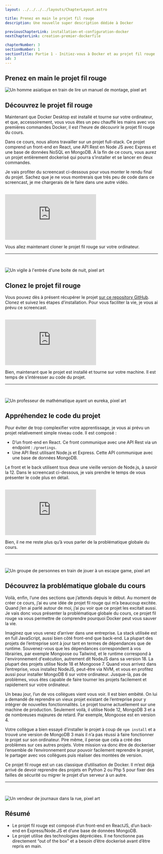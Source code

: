 ```yaml
---
layout: ../../../../layouts/ChapterLayout.astro

title: Prenez en main le projet fil rouge
description: Une nouvelle super description dédiée à Docker

previousChapterLink: installation-et-configuration-docker
nextChapterLink: creation-premier-dockerfile

chapterNumber: 3
sectionNumber: 1
sectionTitle: Partie 1 - Initiez-vous à Docker et au projet fil rouge
id: 3
---
```


<article>

# Prenez en main le projet fil rouge

![Un homme asiatique en train de lire un manuel de montage, pixel art](/images/cours/homme-lecture-manuel.webp)

## Découvrez le projet fil rouge

Maintenant que Docker Desktop est installé et tourne sur votre ordinateur, et que, accessoirement, vous vous êtes un peu chauffé les mains avec vos premières commandes Docker, il est l’heure de découvrir le projet fil rouge du cours.

Dans ce cours, nous allons travailler sur un projet full-stack. Ce projet comprend un front-end en React, une API Rest en Node JS avec Express et une base de données NoSQL en MongoDB. À la fin de ce cours, vous aurez un projet entièrement dockerisé qui pourra s’installer et se lancer en deux commandes.

Je vais profiter du screencast ci-dessous pour vous monter le rendu final du projet. Sachez que je ne vous montrerais que très peu de code dans ce screencast, je me chargerais de le faire dans une autre vidéo.

<br>

<iframe src="https://player.vimeo.com/video/1096175923?h=0d217df608&amp;badge=0&amp;autopause=0&amp;player_id=0&amp;app_id=58479" frameborder="0" allow="autoplay; fullscreen; picture-in-picture; clipboard-write; encrypted-media; web-share" title="Screencast 5 - Découvrez le projet fil rouge"></iframe>

<br>

Vous allez maintenant cloner le projet fil rouge sur votre ordinateur.

---

<br>

![Un vigile à l'entrée d'une boite de nuit, pixel art](/images/cours/homme-dossier-armoire.webp)

## Clonez le projet fil rouge

Vous pouvez dès à présent récupérer le projet [sur ce repository GitHub](https://github.com/nx-academy/Conteneurisez-vos-applications-avec-Docker). Clonez et suivez les étapes d’installation. Pour vous faciliter la vie, je vous ai prévu ce screencast.

<br>

<iframe src="https://player.vimeo.com/video/1096176009?h=e28b08095b&amp;badge=0&amp;autopause=0&amp;player_id=0&amp;app_id=58479" frameborder="0" allow="autoplay; fullscreen; picture-in-picture; clipboard-write; encrypted-media; web-share" title="Screencast 6 - Clonez le projet fil rouge"></iframe>

<br>

Bien, maintenant que le projet est installé et tourne sur votre machine. Il est temps de s’intéresser au code du projet.

---

<br>

![Un professeur de mathématique ayant un eureka, pixel art](/images/cours/prof-math-eureka.webp)

## Appréhendez le code du projet

Pour éviter de trop complexifier votre apprentissage, je vous ai prévu un projet relativement simple niveau code. Il est composé :

- D’un front-end en React. Ce front communique avec une API Rest via un endpoint : `/greetings`.
- Une API Rest utilisant Node.js et Express. Cette API communique avec une base de données MongoDB.

Le front et le back utilisent tous deux une vieille version de Node.js, à savoir la 12. Dans le screencast ci-dessous, je vais prendre le temps de vous présenter le code plus en détail.

<br>

<iframe src="https://player.vimeo.com/video/1096176059?h=452b397b88&amp;badge=0&amp;autopause=0&amp;player_id=0&amp;app_id=58479" frameborder="0" allow="autoplay; fullscreen; picture-in-picture; clipboard-write; encrypted-media; web-share" title="Screencast 7 - Appréhendez le code du projet"></iframe>

<br>

Bien, il ne me reste plus qu’à vous parler de la problématique globale du cours.

---

<br>

![Un groupe de personnes en train de jouer à un escape game, pixel art](/images/cours/groupe-escape-game.webp)

## Découvrez la problématique globale du cours

Voilà, enfin, l’une des sections que j’attends depuis le début. Au moment de créer ce cours, j’ai eu une idée de projet fil rouge qui m’a beaucoup excitée. Quand j’en ai parlé autour de moi, j’ai pu voir que ce projet les excitait aussi. Je vais donc vous présenter la problématique globale du cours, ce projet fil rouge va vous permettre de comprendre pourquoi Docker peut vous sauver la vie.

Imaginez que vous venez d’arriver dans une entreprise. La stack utilisée est en full JavaScript, aussi bien côté front-end que back-end. La plupart des projets de l’entreprise sont à jour tant en termes de dépendances que de runtime. Souvenez-vous que les dépendances correspondent à vos librairies, par exemple Mongoose ou Tailwind, et le runtime correspond à l'environnement d'exécution, autrement dit NodeJS dans sa version 18. La plupart des projets utilise Node 18 et Mongoose 7. Quand vous arrivez dans l’entreprise, vous installez NodeJS, peut-être via NVM, et vous en profitez aussi pour installer MongoDB 6 sur votre ordinateur. Jusque-là, pas de problèmes, vous êtes capable de faire tourner les projets facilement et rapidement sur votre ordinateur.

Un beau jour, l’un de vos collègues vient vous voir. Il est bien embêté. On lui a demandé de reprendre un vieux projet existant de l’entreprise pour y intégrer de nouvelles fonctionnalités. Le projet tourne actuellement sur une machine de production. Seulement voilà, il utilise Node 12, MongoDB 3 et a de nombreuses majeures de retard. Par exemple, Mongoose est en version 4.

Votre collègue a bien essayé d’installer le projet à coup de `npm install` et a trouvé une version de MongoDB 3 mais il n’a pas réussi à faire fonctionner le projet sur son ordinateur. Pire même, il pense que cela a créé des problèmes sur ces autres projets. Votre mission va donc être de dockeriser l’ensemble de l’environnement pour pouvoir facilement reprendre le projet, le partager avec vos collègues puis réaliser des montées de version.

Ce projet fil rouge est un cas classique d’utilisation de Docker. Il m’est déjà arrivé de devoir reprendre des projets en Python 2 ou Php 5 pour fixer des failles de sécurité ou migrer le projet d’un serveur à un autre.

---

<br>

![Un vendeur de journaux dans la rue, pixel art](/images/cours/vendeur-journaux.webp)

## Résumé

- Le projet fil rouge est composé d’un front-end en ReactJS, d’un back-end en Express/Node.JS et d’une base de données MongoDB.
- Le projet utilise des technologies dépréciées. Il ne fonctionne pas directement “out of the box” et a besoin d’être dockerisé avant d’être repris en main.

</article>
